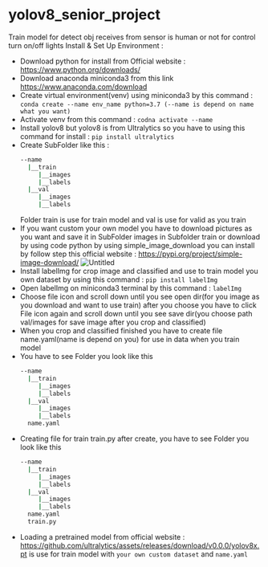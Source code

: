 # yolov8_senior_project
Train model for detect obj receives from sensor is human or not for control turn on/off lights
Install & Set Up Environment : 
  - Download python for install from Official website : https://www.python.org/downloads/ 
  - Download anaconda miniconda3 from this link https://www.anaconda.com/download
  - Create virtual environment(venv) using miniconda3 by this command : ``` conda create --name env_name python=3.7 (--name is depend on name what you want) ```
  - Activate venv from this command : ``` codna activate --name ```
  - Install yolov8 but yolov8 is from Ultralytics so you have to using this command for install : ``` pip install ultralytics ```
  - Create SubFolder like this :
    ```bash
    --name
      |__train
         |__images
         |__labels
      |__val
         |__images
         |__labels
    ```
    Folder train is use for train model and val is use for valid as you train
  - If you want custom your own model you have to download pictures as you want and save it in SubFolder images in Subfolder train or download by using code python by using simple_image_download you can install by follow step this official website : https://pypi.org/project/simple-image-download/
  ![Untitled](https://github.com/supaphol170/yolov8_senior_project/assets/124768326/f03cdbf8-6ed1-4d0b-88bf-511c2bba4348)
  - Install labelImg for crop image and classified and use to train model you own dataset by using this command : ``` pip install labelImg ```
  - Open labelImg on miniconda3 terminal by this command : ``` labelImg ```
  - Choose file icon and scroll down until you see open dir(for you image as you download and want to use train) after you choose you have to click File icon again and scroll down until you see save dir(you choose path val/images for save image after you crop and classified)
  - When you crop and classified finished you have to create file name.yaml(name is depend on you) for use in data when you train model
  - You have to see Folder you look like this
    ```bash
    --name
      |__train
         |__images
         |__labels
      |__val
         |__images
         |__labels
      name.yaml
    ```
  - Creating file for train train.py after create, you have to see Folder you look like this
    ```bash
    --name
      |__train
         |__images
         |__labels
      |__val
         |__images
         |__labels
      name.yaml
      train.py
    ```
  - Loading a pretrained model from official website : https://github.com/ultralytics/assets/releases/download/v0.0.0/yolov8x.pt is use for train model with ``` your own custom dataset ``` and ``` name.yaml ```
